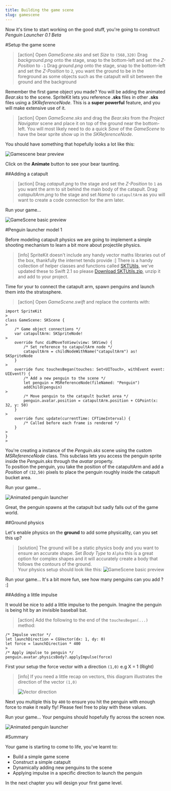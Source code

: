 ```yaml
---
title: Building the game scene
slug: gamescene
---
```


Now it's time to start working on the good stuff, you're going to construct *Penguin Launcher 0.1 Beta*

#Setup the game scene

> [action]
> Open *GameScene.sks* and set *Size* to `(568,320)`
> Drag *background.png* onto the stage, snap to the bottom-left and set the *Z-Position* to `-1`
> Drag *ground.png* onto the stage, snap to the bottom-left and set the *Z-Position* to `2`, you want the ground to be in the foreground as some objects such as the catapult will sit between the ground and the background
>

Remember the first game object you made? You will be adding the animated *Bear.sks* to the scene. SpriteKit lets you reference **.sks** files in other **.sks** files using a *SKReferenceNode*. This is a **super powerful** feature, and you will make extensive use of it.

> [action]
> Open *GameScene.sks* and drag the *Bear.sks* from the *Project Navigator* scene and place it on top of the ground near the bottom-left.
> You will most likely need to do a quick *Save* of the *GameScene* to have the bear sprite show up in the *SKReferenceNode*.

You should have something that hopefully looks a lot like this:

![Gamescene bear preview](../Tutorial-Images/xcode_spritekit_gamescene_preview.png)

Click on the **Animate** button to see your bear taunting.

##Adding a catapult

> [action]
> Drag *catapult.png* to the stage and set the *Z-Position* to `1` as you want the arm to sit behind the main body of the catapult.
> Drag *catapultArm.png* to the stage and set *Name* to `catapultArm` as you will want to create a code connection for the arm later.
>

Run your game...

![GameScene basic preview](../Tutorial-Images/animated_gamescene_preview.gif)

#Penguin launcher model 1

Before modeling catapult physics we are going to implement a simple shooting mechanism to learn a bit more about projectile physics.

> [info]
> SpriteKit doesn't include any handy vector maths libraries out of the box, thankfully the internet tends provide :]
> There is a handy collection of helper classes and functions called [SKTUtils](https://github.com/raywenderlich/SKTUtils), we've updated these to Swift 2.1 so please [Download SKTUtils.zip](https://github.com/MakeSchool-Tutorials/Peeved-Penguins-SpriteKit-Swift/raw/master/SKUtils.zip), unzip it and add to your project.
>

Time for your to connect the catapult arm, spawn penguins and launch them into the stratosphere.

> [action]
> Open *GameScene.swift* and replace the contents with:
>
```
import SpriteKit
>
class GameScene: SKScene {
>    
    /* Game object connections */
    var catapultArm: SKSpriteNode!
>    
    override func didMoveToView(view: SKView) {
        /* Set reference to catapultArm node */
        catapultArm = childNodeWithName("catapultArm") as! SKSpriteNode
    }
>    
    override func touchesBegan(touches: Set<UITouch>, withEvent event: UIEvent?) {
        /* Add a new penguin to the scene */
        let penguin = MSReferenceNode(fileNamed: "Penguin")
        addChild(penguin)
>        
        /* Move penguin to the catapult bucket area */
        penguin.avatar.position = catapultArm.position + CGPoint(x: 32, y: 50)
    }
>    
    override func update(currentTime: CFTimeInterval) {
        /* Called before each frame is rendered */
    }
>    
}
>
```
>

You're creating a instance of the *Penguin.sks* scene using the custom *MSReferenceNode* class. This subclass lets you access the penguin sprite inside the *Penguin.sks* through the *avatar* property.  
To position the penguin, you take the position of the catapultArm and add a *Position* of `(32,50)` pixels to place the penguin roughly inside the catapult bucket area.

Run your game...

![Animated penguin launcher](../Tutorial-Images/animated_gamescene_gravity.gif)

Great, the penguin spawns at the catapult but sadly falls out of the game world.

##Ground physics

Let's enable physics on the **ground** to add some physicality, can you set this up?

> [solution]
> The ground will be a static physics body and you want to ensure an accurate shape.
> Set *Body Type* to `Alpha` this is a great option for complex shapes and it will accurately create a body that follows the contours of the ground.  
> Your physics setup should look like this:
> ![GameScene basic preview](../Tutorial-Images/xcode_spritekit_ground_physics.png)
>

Run your game... It's a bit more fun, see how many penguins can you add ? :]

##Adding a little impulse

It would be nice to add a little impulse to the penguin. Imagine the penguin is being hit by an invisible baseball bat.

> [action]
> Add the following to the end of the `touchesBegan(...)` method:
>
```
/* Impulse vector */
let launchDirection = CGVector(dx: 1, dy: 0)
let force = launchDirection * 400
>
/* Apply impulse to penguin */
penguin.avatar.physicsBody?.applyImpulse(force)
```
>

First your setup the force vector with a direction `(1,0)` e.g X = 1 (Right)

> [info]
> If you need a little recap on vectors, this diagram illustrates the direction of the vector `(1,0)`
>
> ![Vector direction](../Tutorial-Images/vector_impulse.gif)
>

Next you multiple this by `400` to ensure you hit the penguin with enough force to make it really fly!
Please feel free to play with these values.

Run your game... Your penguins should hopefully fly across the screen now.

![Animated penguin launcher](../Tutorial-Images/animated_gamescene_launcher_force.gif)

#Summary

Your game is starting to come to life, you've learnt to:

- Build a simple game scene
- Construct a simple catapult
- Dynamically adding new penguins to the scene
- Applying impulse in a specific direction to launch the penguin

In the next chapter you will design your first game level.
